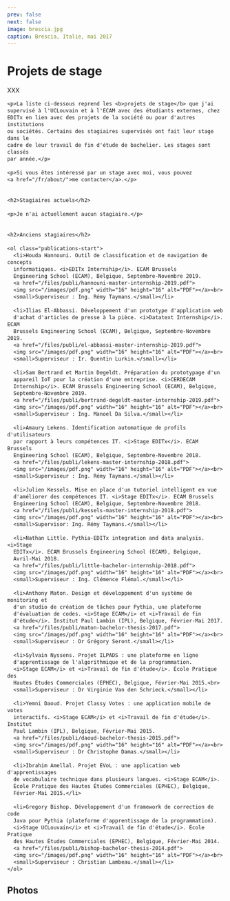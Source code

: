 ```yaml
---
prev: false
next: false
image: brescia.jpg
caption: Brescia, Italie, mai 2017
---
```


<script setup>
import PicturesCarousel from '/.vitepress/components/PicturesCarousel.vue'

const images = [
  {
    image: {
      src: '/images/2018-interns.jpg',
      width: 619,
      height: 286,
      alt: '2018 interns at EDITx'
    },
    caption: 'Julien Kessels (à gauche) et Amaury Lekens (à droite) travaillent chez EDITx sur le déploiement de techniques de data mining et de machine learning pour servir le business de la boite (2018).',
  },
  {
    image: {
      src: '/images/2015-interns.jpg',
      width: 619,
      height: 286,
      alt: '2015 interns at ECAM'
    },
    caption: 'Trois stagiaires de l\'EPHEC (en arrière plan) travaillent à l\'ECAM comme stagiaires, dans le cadre de leur travail de fin d\'étude de bachelier (2015).',
  },
]
</script>

# Projets de stage

XXX

    <p>La liste ci-dessous reprend les <b>projets de stage</b> que j'ai
    supervisé à l'UCLouvain et à l'ECAM avec des étudiants externes, chez
    EDITx en lien avec des projets de la société ou pour d'autres institutions
    ou sociétés. Certains des stagiaires supervisés ont fait leur stage dans le
    cadre de leur travail de fin d'étude de bachelier. Les stages sont classés
    par année.</p>

    <p>Si vous êtes intéressé par un stage avec moi, vous pouvez
    <a href="/fr/about/">me contacter</a>.</p>


    <h2>Stagiaires actuels</h2>

    <p>Je n'ai actuellement aucun stagiaire.</p>


    <h2>Anciens stagiaires</h2>

    <ol class="publications-start">
      <li>Houda Hannouni. Outil de classification et de navigation de concepts
      informatiques. <i>EDITx Internship</i>. ECAM Brussels
      Engineering School (ECAM), Belgique, Septembre-Novembre 2019.
      <a href="/files/publi/hannouni-master-internship-2019.pdf">
      <img src="/images/pdf.png" width="16" height="16" alt="PDF"></a><br>
      <small>Superviseur : Ing. Rémy Taymans.</small></li>

      <li>Ilias El-Abbassi. Développement d'un prototype d'application web
      d'achat d'articles de presse à la pièce. <i>Datatext Internship</i>. ECAM
      Brussels Engineering School (ECAM), Belgique, Septembre-Novembre 2019.
      <a href="/files/publi/el-abbassi-master-internship-2019.pdf">
      <img src="/images/pdf.png" width="16" height="16" alt="PDF"></a><br>
      <small>Superviseur : Ir. Quentin Lurkin.</small></li>

      <li>Sam Bertrand et Martin Degeldt. Préparation du prototypage d'un
      appareil IoT pour la création d'une entreprise. <i>CERDECAM
      Internship</i>. ECAM Brussels Engineering School (ECAM), Belgique,
      Septembre-Novembre 2019.
      <a href="/files/publi/bertrand-degeldt-master-internship-2019.pdf">
      <img src="/images/pdf.png" width="16" height="16" alt="PDF"></a><br>
      <small>Superviseur : Ing. Manoel Da Silva.</small></li>

      <li>Amaury Lekens. Identification automatique de profils d'utilisateurs
      par rapport à leurs compétences IT. <i>Stage EDITx</i>. ECAM Brussels
      Engineering School (ECAM), Belgique, Septembre-Novembre 2018.
      <a href="/files/publi/lekens-master-internship-2018.pdf">
      <img src="/images/pdf.png" width="16" height="16" alt="PDF"></a><br>
      <small>Superviseur : Ing. Rémy Taymans.</small></li>

      <li>Julien Kessels. Mise en place d'un tutoriel intelligent en vue
      d'améliorer des compétences IT. <i>Stage EDITx</i>. ECAM Brussels
      Engineering School (ECAM), Belgique, Septembre-Novembre 2018.
      <a href="/files/publi/kessels-master-internship-2018.pdf">
      <img src="/images/pdf.png" width="16" height="16" alt="PDF"></a><br>
      <small>Supervisor: Ing. Rémy Taymans.</small></li>

      <li>Nathan Little. Pythia-EDITx integration and data analysis. <i>Stage
      EDITx</i>. ECAM Brussels Engineering School (ECAM), Belgique,
      Avril-Mai 2018.
      <a href="/files/publi/little-bachelor-internship-2018.pdf">
      <img src="/images/pdf.png" width="16" height="16" alt="PDF"></a><br>
      <small>Superviseur : Ing. Clémence Flémal.</small></li>

      <li>Anthony Maton. Design et développement d'un système de monitoring et
      d'un studio de création de tâches pour Pythia, une plateforme
      d'évaluation de codes. <i>Stage ECAM</i> et <i>Travail de fin
      d'étude</i>. Institut Paul Lambin (IPL), Belgique, Février-Mai 2017.
      <a href="/files/publi/maton-bachelor-thesis-2017.pdf">
      <img src="/images/pdf.png" width="16" height="16" alt="PDF"></a><br>
      <small>Superviseur : Dr Grégory Seront.</small></li>

      <li>Sylvain Nyssens. Projet ILPADS : une plateforme en ligne
      d'apprentissage de l'algorithmique et de la programmation.
      <i>Stage ECAM</i> et <i>Travail de fin d'étude</i>. École Pratique des
      Hautes Études Commerciales (EPHEC), Belgique, Février-Mai 2015.<br>
      <small>Superviseur : Dr Virginie Van den Schrieck.</small></li>

      <li>Yemni Daoud. Projet Classy Votes : une application mobile de votes
      interactifs. <i>Stage ECAM</i> et <i>Travail de fin d'étude</i>. Institut
      Paul Lambin (IPL), Belgique, Février-Mai 2015.
      <a href="/files/publi/daoud-bachelor-thesis-2015.pdf">
      <img src="/images/pdf.png" width="16" height="16" alt="PDF"></a><br>
      <small>Superviseur : Dr Christophe Damas.</small></li>

      <li>Ibrahim Amellal. Projet EVoL : une application web d'apprentissages
      de vocabulaire technique dans plusieurs langues. <i>Stage ECAM</i>.
      École Pratique des Hautes Études Commerciales (EPHEC), Belgique,
      Février-Mai 2015.</li>

      <li>Gregory Bishop. Développement d'un framework de correction de code
      Java pour Pythia (plateforme d'apprentissage de la programmation).
      <i>Stage UCLouvain</i> et <i>Travail de fin d'étude</i>. École Pratique
      des Hautes Études Commerciales (EPHEC), Belgique, Février-Mai 2014.
      <a href="/files/publi/bishop-bachelor-thesis-2014.pdf">
      <img src="/images/pdf.png" width="16" height="16" alt="PDF"></a><br>
      <small>Superviseur : Christian Lambeau.</small></li>
    </ol>

## Photos

<pictures-carousel :images="images" />
